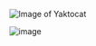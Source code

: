 
![Image of Yaktocat](https://octodex.github.com/images/yaktocat.png)

![image](https://user-images.githubusercontent.com/79925322/110972503-11a5d580-8382-11eb-9c30-98e81ea3fce1.png)
